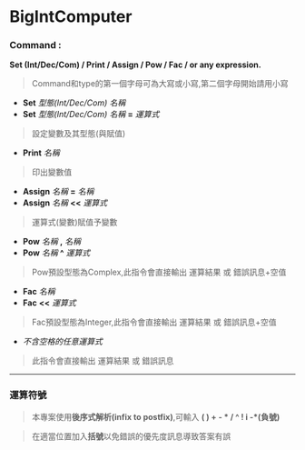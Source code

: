 # BigIntComputer

### Command : 
**Set (Int/Dec/Com) / Print / Assign / Pow / Fac / or any expression.**
>Command和type的第一個字母可為大寫或小寫,第二個字母開始請用小寫

* **Set** *型態(Int/Dec/Com)* *名稱*
* **Set** *型態(Int/Dec/Com)* *名稱* **=** *運算式*

>設定變數及其型態(與賦值)

* **Print** *名稱*

>印出變數值

* **Assign** *名稱* **=** *名稱*
* **Assign** *名稱* **<<** *運算式*

>運算式(變數)賦值予變數

* **Pow** *名稱* **,** *名稱* 
* **Pow** *名稱* **^** *運算式*

>Pow預設型態為Complex,此指令會直接輸出 運算結果 或 錯誤訊息+空值

* **Fac** *名稱*
* **Fac** **<<** *運算式*

>Fac預設型態為Integer,此指令會直接輸出 運算結果 或 錯誤訊息+空值

* *不含空格的任意運算式*

>此指令會直接輸出 運算結果 或 錯誤訊息

---
### 運算符號
>本專案使用**後序式解析(infix to postfix)**,可輸入 **( ) + - * / ^ ! i -*(負號)**

>在適當位置加入**括號**以免錯誤的優先度訊息導致答案有誤
